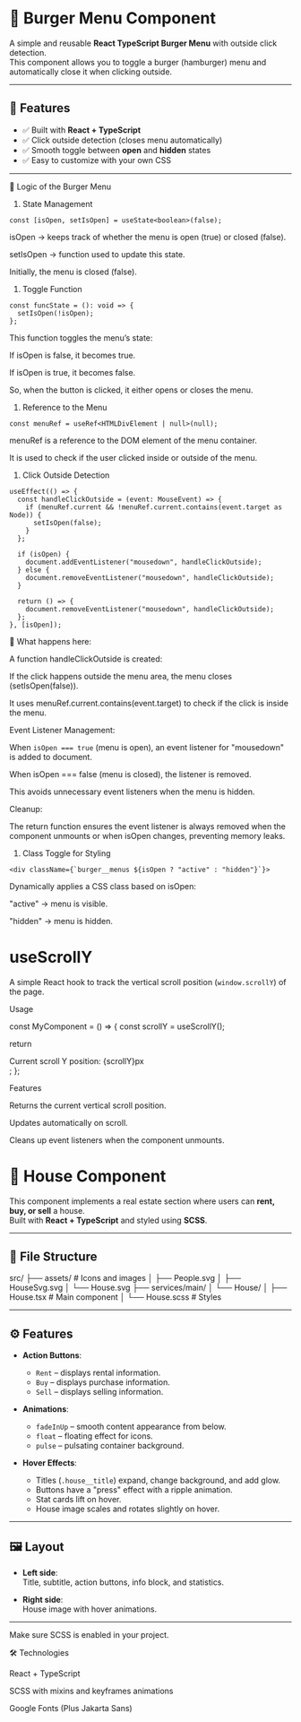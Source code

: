 # 🍔 Burger Menu Component

A simple and reusable **React TypeScript Burger Menu** with outside click detection.  
This component allows you to toggle a burger (hamburger) menu and automatically close it when clicking outside.

---

## 🚀 Features

- ✅ Built with **React + TypeScript**
- ✅ Click outside detection (closes menu automatically)
- ✅ Smooth toggle between **open** and **hidden** states
- ✅ Easy to customize with your own CSS

---

🔎 Logic of the Burger Menu

1. State Management

```
const [isOpen, setIsOpen] = useState<boolean>(false);
```

isOpen → keeps track of whether the menu is open (true) or closed (false).

setIsOpen → function used to update this state.

Initially, the menu is closed (false).

1.  Toggle Function

```
const funcState = (): void => {
  setIsOpen(!isOpen);
};
```

This function toggles the menu’s state:

If isOpen is false, it becomes true.

If isOpen is true, it becomes false.

So, when the button is clicked, it either opens or closes the menu.

1. Reference to the Menu

```
const menuRef = useRef<HTMLDivElement | null>(null);
```

menuRef is a reference to the DOM element of the menu container.

It is used to check if the user clicked inside or outside of the menu.

1. Click Outside Detection

```
useEffect(() => {
  const handleClickOutside = (event: MouseEvent) => {
    if (menuRef.current && !menuRef.current.contains(event.target as Node)) {
      setIsOpen(false);
    }
  };

  if (isOpen) {
    document.addEventListener("mousedown", handleClickOutside);
  } else {
    document.removeEventListener("mousedown", handleClickOutside);
  }

  return () => {
    document.removeEventListener("mousedown", handleClickOutside);
  };
}, [isOpen]);
```

🔹 What happens here:

A function handleClickOutside is created:

If the click happens outside the menu area, the menu closes (setIsOpen(false)).

It uses menuRef.current.contains(event.target) to check if the click is inside the menu.

Event Listener Management:

When `isOpen === true` (menu is open), an event listener for "mousedown" is added to document.

When isOpen === false (menu is closed), the listener is removed.

This avoids unnecessary event listeners when the menu is hidden.

Cleanup:

The return function ensures the event listener is always removed when the component unmounts or when isOpen changes, preventing memory leaks.

1. Class Toggle for Styling

```
<div className={`burger__menus ${isOpen ? "active" : "hidden"}`}>
```

Dynamically applies a CSS class based on isOpen:

"active" → menu is visible.

"hidden" → menu is hidden.

# useScrollY

A simple React hook to track the vertical scroll position (`window.scrollY`) of the page.

Usage

const MyComponent = () => {
const scrollY = useScrollY();

return <div>Current scroll Y position: {scrollY}px</div>;
};

Features

Returns the current vertical scroll position.

Updates automatically on scroll.

Cleans up event listeners when the component unmounts.

# 🏡 House Component

This component implements a real estate section where users can **rent, buy, or sell** a house.  
Built with **React + TypeScript** and styled using **SCSS**.

---

## 📂 File Structure

src/
├── assets/ # Icons and images
│ ├── People.svg
│ ├── HouseSvg.svg
│ └── House.svg
├── services/main/
│ └── House/
│ ├── House.tsx # Main component
│ └── House.scss # Styles

---

## ⚙️ Features

- **Action Buttons**:

  - `Rent` – displays rental information.
  - `Buy` – displays purchase information.
  - `Sell` – displays selling information.

- **Animations**:

  - `fadeInUp` – smooth content appearance from below.
  - `float` – floating effect for icons.
  - `pulse` – pulsating container background.

- **Hover Effects**:
  - Titles (`.house__title`) expand, change background, and add glow.
  - Buttons have a "press" effect with a ripple animation.
  - Stat cards lift on hover.
  - House image scales and rotates slightly on hover.

---

## 🖼️ Layout

- **Left side**:  
  Title, subtitle, action buttons, info block, and statistics.

- **Right side**:  
  House image with hover animations.

---

Make sure SCSS is enabled in your project.

🛠️ Technologies

React + TypeScript

SCSS with mixins and keyframes animations

Google Fonts (Plus Jakarta Sans)